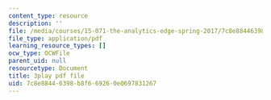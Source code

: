 ```yaml
---
content_type: resource
description: ''
file: /media/courses/15-071-the-analytics-edge-spring-2017/7c8e88446398b8f669260e0697831267_CROEh9u0VLM.pdf
file_type: application/pdf
learning_resource_types: []
ocw_type: OCWFile
parent_uid: null
resourcetype: Document
title: 3play pdf file
uid: 7c8e8844-6398-b8f6-6926-0e0697831267
---
```


